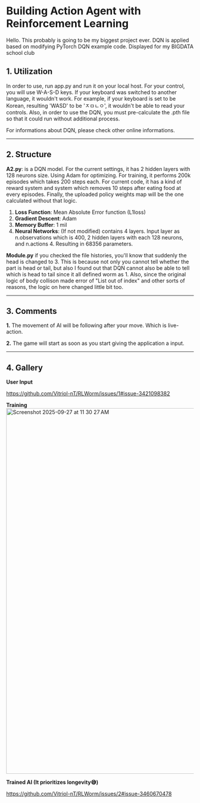# Building Action Agent with Reinforcement Learning

Hello. This probably is going to be my biggest project ever.
DQN is applied based on modifying PyTorch DQN example code.
Displayed for my BIGDATA school club

## 1. Utilization

In order to use, run app.py and run it on your local host.
For your control, you will use W-A-S-D keys.
If your keyboard was switched to another language, it wouldn't work.
For example, if your keyboard is set to be Korean, resulting 'WASD' to be 'ㅈㅁㄴㅇ',
it wouldn't be able to read your controls.
Also, in order to use the DQN, you must pre-calculate the .pth file so that it could run without additional process.

For informations about DQN, please check other online informations.

---
## 2. Structure
**A2.py**: is a DQN model. For the current settings, it has 2 hidden layers with 128 neurons size. Using Adam for optimizing. For training, it performs 200k episodes which takes 200 steps each.
For current code, it has a kind of reward system and system which removes 10 steps after eating food at every episodes. Finally, the uploaded policy weights map will be the one calculated without that logic.
1. **Loss Function**: Mean Absolute Error function (L1loss)
2. **Gradient Descent**: Adam
3. **Memory Buffer**: 1 mil
4. **Neural Networks**: (If not modified) contains 4 layers. Input layer as n.observations which is 400, 2 hidden layers with each 128 neurons, and n.actions 4. Resulting in 68356 parameters.

**Module.py** if you checked the file histories, you'll know that suddenly the head is changed to 3. This is because not only you cannot tell whether the part is head or tail, but also I found out that DQN cannot also be able to tell which is head to tail since it all defined worm as 1. Also, since the original logic of body collison made error of "List out of index" and other sorts of reasons, the logic on here changed little bit too.



---


## 3. Comments
**1.** The movement of AI will be following after your move. Which is live-action.

**2.** The game will start as soon as you start giving the application a input.

---
## 4. Gallery

**User Input**

[
https://github.com/Vitriol-nT/RLWorm/issues/1#issue-3421098382
](https://github.com/user-attachments/assets/df496e81-3725-4d37-a77f-83bd036c6483
)

**Training**
<img width="1512" height="982" alt="Screenshot 2025-09-27 at 11 30 27 AM" src="https://github.com/user-attachments/assets/f1de3a38-65e2-4017-8631-5fd7d7fe41ac" />

**Trained AI (It prioritizes longevity😅)**

[
https://github.com/Vitriol-nT/RLWorm/issues/2#issue-3460670478
](https://github.com/user-attachments/assets/a52f0a51-cec7-4116-8a98-54ca4655e70c
)
